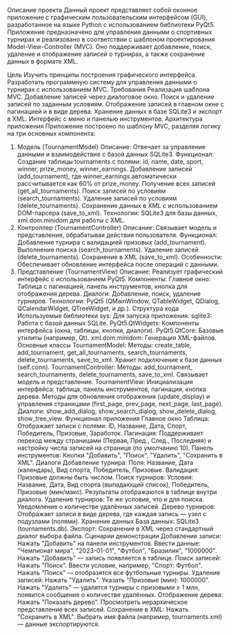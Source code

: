 Описание проекта
Данный проект представляет собой оконное приложение с графическим пользовательским интерфейсом (GUI), разработанное на языке Python с использованием библиотеки PyQt5. Приложение предназначено для управления данными о спортивных турнирах и реализовано в соответствии с шаблоном проектирования Model-View-Controller (MVC). Оно поддерживает добавление, поиск, удаление и отображение записей о турнирах, а также сохранение данных в формате XML.

Цель
Изучить принципы построения графического интерфейса.
Разработать программную систему для управления данными о турнирах с использованием MVC.
Требования
Реализация шаблона MVC.
Добавление записей через диалоговое окно.
Поиск и удаление записей по заданным условиям.
Отображение записей в главном окне с пагинацией и в виде дерева.
Хранение данных в базе SQLite3 и экспорт в XML.
Интерфейс с меню и панелью инструментов.
Архитектура приложения
Приложение построено по шаблону MVC, разделяя логику на три основных компонента:

1. Модель (TournamentModel)
Описание: Отвечает за управление данными и взаимодействие с базой данных SQLite3.
Функционал:
Создание таблицы tournaments с полями: id, name, date, sport, winner, prize_money, winner_earnings.
Добавление записей (add_tournament), где winner_earnings автоматически рассчитывается как 60% от prize_money.
Получение всех записей (get_all_tournaments).
Поиск записей по условиям (search_tournaments).
Удаление записей по условиям (delete_tournaments).
Сохранение данных в XML с использованием DOM-парсера (save_to_xml).
Технологии: SQLite3 для базы данных, xml.dom.minidom для работы с XML.
2. Контроллер (TournamentController)
Описание: Связывает модель и представление, обрабатывая действия пользователя.
Функционал:
Добавление турнира с валидацией призовых (add_tournament).
Выполнение поиска (search_tournaments).
Удаление записей (delete_tournaments).
Сохранение в XML (save_to_xml).
Особенности: Обеспечивает обновление интерфейса после операций с данными.
3. Представление (TournamentView)
Описание: Реализует графический интерфейс с использованием PyQt5.
Компоненты:
Главное окно: Таблица с пагинацией, панель инструментов, кнопка для отображения дерева.
Диалоги: Добавление, поиск, удаление турниров.
Технологии: PyQt5 (QMainWindow, QTableWidget, QDialog, QCalendarWidget, QTreeWidget, и др.).
Структура кода
Используемые библиотеки
sys: Для запуска приложения.
sqlite3: Работа с базой данных SQLite.
PyQt5.QtWidgets: Компоненты интерфейса (окна, таблицы, кнопки, диалоги).
PyQt5.QtCore: Базовые утилиты (например, Qt).
xml.dom.minidom: Генерация XML-файлов.
Основные классы
TournamentModel:
Методы: create_table, add_tournament, get_all_tournaments, search_tournaments, delete_tournaments, save_to_xml.
Хранит подключение к базе данных (self.conn).
TournamentController:
Методы: add_tournament, search_tournaments, delete_tournaments, save_to_xml.
Связывает модель и представление.
TournamentView:
Инициализация интерфейса: таблица, панель инструментов, пагинация, кнопка дерева.
Методы для обновления отображения (update_display) и управления страницами (first_page, prev_page, next_page, last_page).
Диалоги: show_add_dialog, show_search_dialog, show_delete_dialog, show_tree_view.
Функционал приложения
Главное окно
Таблица: Отображает записи с полями: ID, Название, Дата, Спорт, Победитель, Призовые, Заработок.
Пагинация: Поддерживает переход между страницами (Первая, Пред., След., Последняя) и настройку числа записей на странице (по умолчанию 10).
Панель инструментов: Кнопки "Добавить", "Поиск", "Удалить", "Сохранить в XML".
Диалоги
Добавление турнира:
Поля: Название, Дата (календарь), Вид спорта, Победитель, Призовые.
Валидация: Призовые должны быть числом.
Поиск турниров:
Условия: Название, Дата, Вид спорта (выпадающий список), Победитель, Призовые (мин/макс).
Результаты отображаются в таблице внутри диалога.
Удаление турниров:
Те же условия, что и для поиска.
Уведомление о количестве удалённых записей.
Дерево турниров:
Отображает записи в виде дерева, где каждая запись — узел с подузлами (полями).
Хранение данных
База данных: SQLite3 (tournaments.db).
Экспорт: Сохранение в XML через стандартный диалог выбора файла.
Сценарии демонстрации
Добавление записи:
Нажать "Добавить" на панели инструментов.
Ввести данные: "Чемпионат мира", "2023-01-01", "Футбол", "Бразилия", "1000000".
Нажать "Добавить" — запись появляется в таблице.
Поиск записей:
Нажать "Поиск".
Ввести условие, например, "Спорт: Футбол".
Нажать "Поиск" — отобразятся все футбольные турниры.
Удаление записей:
Нажать "Удалить".
Указать "Призовые (мин): 1000000".
Нажать "Удалить" — удалятся турниры с призовыми ≥ 1 млн, появится сообщение о количестве удалённых.
Отображение дерева:
Нажать "Показать дерево".
Просмотреть иерархическое представление всех записей.
Сохранение в XML:
Нажать "Сохранить в XML".
Выбрать имя файла (например, tournaments.xml) — данные экспортируются.
